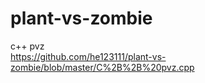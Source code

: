 # plant-vs-zombie
c++ pvz  
https://github.com/he123111/plant-vs-zombie/blob/master/C%2B%2B%20pvz.cpp

